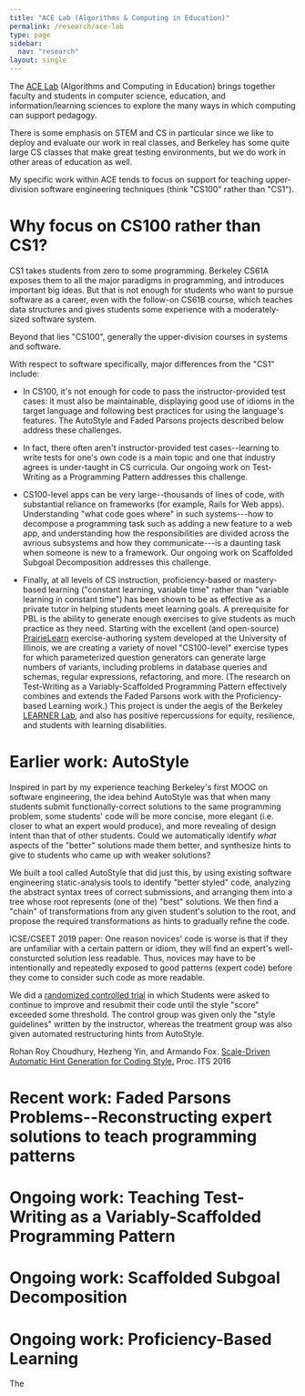 ```yaml
---
title: "ACE Lab (Algorithms & Computing in Education)"
permalink: /research/ace-lab
type: page
sidebar:
  nav: "research"
layout: single
---
```


The [ACE Lab](https://acelab.berkeley.edu) (Algorithms and Computing
in Education) brings together faculty and students in computer
science, education, and information/learning sciences to explore the
many ways in which computing can support pedagogy.

There is some emphasis on STEM and CS in particular since we like to
deploy and evaluate our work in real classes, and Berkeley has some
quite large CS classes that make great testing environments, but we do
work in other areas of education as well.

My specific work within ACE tends to focus on support for teaching
upper-division software engineering techniques (think "CS100" rather
than "CS1").  

# Why focus on CS100 rather than CS1?

CS1 takes students from zero to some programming.  Berkeley CS61A
exposes them to all the major paradigms in programming, and introduces
important big ideas.  But that is not enough
for students who want to pursue software as a career, even with the
follow-on CS61B course, which teaches data structures and gives
students some experience with a moderately-sized software system.

Beyond that lies "CS100", generally the upper-division courses in
systems and software.

With respect to software specifically, major differences from the "CS1" 
include:

* In CS100, it's not enough for code to pass the instructor-provided
test cases: it must also be maintainable, displaying good use of
idioms in the target language and following best practices for using
the language's features.  The AutoStyle and Faded Parsons projects
described below address
these challenges.

* In fact, there often aren't instructor-provided test cases--learning
to write tests for one's own code is a main topic and one that
industry agrees is under-taught in CS curricula.  Our ongoing work on Test-Writing as a
Programming Pattern addresses this challenge.

* CS100-level apps can be very large--thousands of lines of code, with
substantial reliance on frameworks (for example, Rails for Web apps).
Understanding "what code goes where" in such systems---how to
decompose a programming task such as adding a new feature to a web
app, and understanding how the responsibilities are divided across the
avrious subsystems and how they communicate---is a daunting task when
someone is new to a framework.  Our ongoing work on Scaffolded Subgoal
Decomposition addresses this challenge.

* Finally, at all levels of CS instruction, proficiency-based or
mastery-based learning ("constant learning, variable time" rather than
"variable learning in constant time") has been shown to be as effective as a private
tutor in helping students meet learning goals.  A prerequisite for PBL
is the ability to generate enough exercises to give students as much
practice as they need.  Starting with the excellent (and open-source)
[PrairieLearn](prairielearn.org) exercise-authoring system developed
at the University of Illinois, we are creating a variety of novel
"CS100-level" exercise types for which parameterized question
generators can generate large numbers of variants, including problems
in database queries and schemas, regular expressions, refactoring, and
more.  (The research on Test-Writing as a Variably-Scaffolded
Programming Pattern effectively combines and extends the Faded Parsons
work with the Proficiency-based Learning work.)  This project is under
the aegis of the Berkeley [LEARNER Lab](learner.berkeley.edu), and
also has
positive repercussions for equity, resilience, and students with learning
disabilities. 


# Earlier work: AutoStyle


Inspired in part by my experience teaching Berkeley's first MOOC on
software engineering, 
the idea behind AutoStyle was that when many students
submit functionally-correct solutions to the same programming
problem, some students' code will be more concise, more elegant
(i.e. closer to what an expert would produce), and more revealing of design intent 
than that of other students.
Could we
automatically identify _what_ aspects of the "better" solutions made
them better, and synthesize hints to give to students who came up with
weaker solutions?

We built a tool called AutoStyle that did just this, by using existing
software engineering static-analysis tools to identify "better styled" code,
analyzing the
abstract syntax trees of correct submissions, and arranging them into
a tree whose root represents (one of the) "best" solutions.
We then find a "chain" of transformations from any given student's
solution to the root, and propose the required transformations as
hints to gradually refine the code.

ICSE/CSEET 2019 paper: One reason novices' code is worse is that if
they are unfamiliar with a certain pattern or idiom, they will find an
expert's well-consturcted solution less readable.
Thus, novices may have to be intentionally and repeatedly exposed to good patterns
(expert code) before they come to consider such code as more readable.
 
We did a [randomized
controlled trial](https://acelab.berkeley.edu/wp-content/uploads/2022/06/autostyle.pdf) in which   Students were asked to
continue to improve and resubmit their code until the style "score"
exceeded some threshold.
The control group was given only the "style
guidelines" written by the instructor, whereas the treatment group was
also given automated restructuring hints from AutoStyle.


Rohan Roy Choudhury, Hezheng Yin, and Armando Fox.  [Scale-Driven
Automatic Hint Generation for Coding
Style.](https://acelab.berkeley.edu/wp-content/uploads/2022/06/autostyle.pdf)
Proc. ITS 2016


# Recent work: Faded Parsons Problems--Reconstructing expert solutions to teach programming patterns


# Ongoing work: Teaching Test-Writing as a Variably-Scaffolded Programming Pattern


# Ongoing work: Scaffolded Subgoal Decomposition


# Ongoing work: Proficiency-Based Learning


The 
